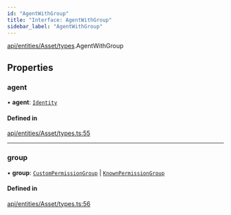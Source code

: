 ```yaml
---
id: "AgentWithGroup"
title: "Interface: AgentWithGroup"
sidebar_label: "AgentWithGroup"
---
```


[api/entities/Asset/types](../../../../../../modules/API/Entities/Asset/Types/Types.md).AgentWithGroup

## Properties

### agent

• **agent**: [`Identity`](../../../../../../classes/API/Entities/Identity/Identity.md)

#### Defined in

[api/entities/Asset/types.ts:55](https://github.com/PolymeshAssociation/polymesh-sdk/blob/91c2d2d8/src/api/entities/Asset/types.ts#L55)

___

### group

• **group**: [`CustomPermissionGroup`](../../../../../../classes/API/Entities/CustomPermissionGroup/CustomPermissionGroup.md) \| [`KnownPermissionGroup`](../../../../../../classes/API/Entities/KnownPermissionGroup/KnownPermissionGroup.md)

#### Defined in

[api/entities/Asset/types.ts:56](https://github.com/PolymeshAssociation/polymesh-sdk/blob/91c2d2d8/src/api/entities/Asset/types.ts#L56)
